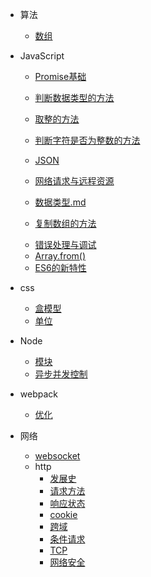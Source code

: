 <!-- - 设计模式
  - [装饰器模式](/README.md) -->
- 算法
  - [数组](/algorithm/数组.md)
  
- JavaScript
  - [Promise基础](/js/promise.md)
  - [判断数据类型的方法](/js/判断数据类型的方法.md)
  - [取整的方法](/js/js取整数的方法.md)
  - [判断字符是否为整数的方法](/js/js判断字符是否为整数的方法.md)
 
  
  - [JSON](/js/JSON.md)
  - [网络请求与远程资源](/js/网络请求与远程资源.md)
  
  - [数据类型.md](/js/数据类型.md)
  - [复制数组的方法](/js/复制数组的方法.md)
  <!-- - [模块](/js/模块.md) -->
  - [错误处理与调试](/js/错误处理与调试.md)
  <!-- - [代理与反射](/js/代理与反射.md) -->
  - [Array.from()](/js/Array.from().md)
  - [ES6的新特性](/js/ES6的新特性.md)
  <!-- - [axios](/js/other/axios.md) -->
  
- css
  - [盒模型](/css/盒模型.md)
  - [单位](/css/单位.md)

- Node
  <!-- - [创建子进程方式](/docs/child_process.md) -->
  - [模块](/docs/module.md)
  - [异步并发控制](/node/asynchronous_concurrency.md)

- webpack
  - [优化](/webpack/优化.md)
  
- 网络
  - [websocket](/http/websocket.md)
  - http
    - [发展史](/http/http/HistoryOfDevelopment.md)
    - [请求方法](/http/http/method.md)
    - [响应状态](/http/http/status.md)
    - [cookie](/http/http/cookie.md)
    - [跨域](/http/http/CrossDomain.md)
    - [条件请求](/http/http/ConditionalRequest.md)
    - [TCP](/http/http/TCP.md)
    - [网络安全](/http/网络安全.md)
  <!-- - [https](/http/https.md) -->
  <!-- - [http2](/http/http2.md) -->
  <!-- - [http3](/http/http3.md) -->
  <!-- - [网络相关的面试题目](/http/网络相关的面试题目.md) -->
<!-- 
- 协议
  - [webSocket](/docs/webSocket.md) -->
